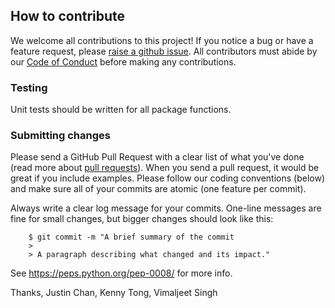## How to contribute

We welcome all contributions to this project! If you notice a bug or have a feature request, please [raise a github issue](issues/new).
All contributors must abide by our [Code of Conduct](CODE_OF_CONDUCT.md) before making any contributions.

### Testing

Unit tests should be written for all package functions.

### Submitting changes

Please send a GitHub Pull Request with a clear list of what you've done (read more about [pull requests](https://docs.github.com/en/github/collaborating-with-issues-and-pull-requests/about-pull-requests)). When you send a pull request, it would be great if you include examples. Please follow our coding conventions (below) and make sure all of your commits are atomic (one feature per commit).

Always write a clear log message for your commits. One-line messages are fine for small changes, but bigger changes should look like this:
```
    $ git commit -m "A brief summary of the commit
    > 
    > A paragraph describing what changed and its impact."
```


See https://peps.python.org/pep-0008/ for more info.

Thanks,
Justin Chan, Kenny Tong, Vimaljeet Singh
